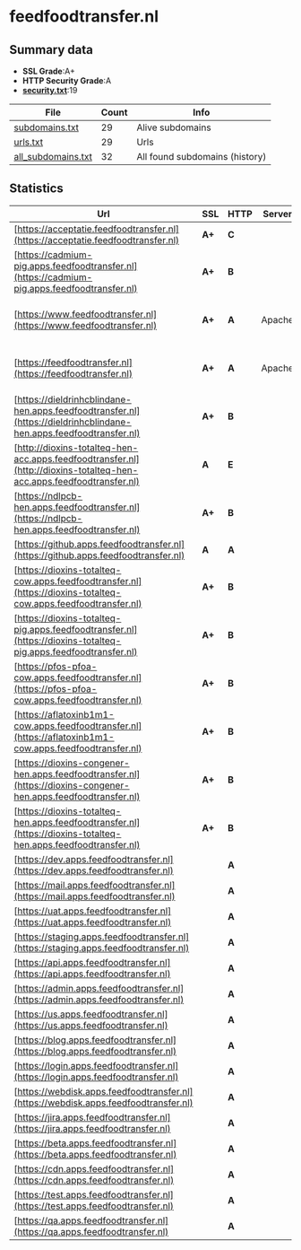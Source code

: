 

# feedfoodtransfer.nl
## Summary data


 - **SSL Grade**:A+
 - **HTTP Security Grade**:A
 - **[security.txt](https://www.digitaleoverheid.nl/nieuws/standaard-security-txt-nu-verplicht-voor-overheid/)**:19


| File       | Count | Info |
|------------|-------|------|
|[subdomains.txt](/data/feedfoodtransfer.nl/subdomains.txt)|29|Alive subdomains|
|[urls.txt](/data/feedfoodtransfer.nl/urls.txt)|29|Urls|
|[all_subdomains.txt](/data/feedfoodtransfer.nl/all_subdomains.txt)|32|All found subdomains (history)|


## Statistics


| Url | SSL | HTTP | Server | Cookie | HSTS | CORS | CTO | CSP | XFO | XXP | RP |FP| Tech |Title |
|--------|-------|-------|------|------|------|------|------|------|------|------|------|------|------|------|
|[https://acceptatie.feedfoodtransfer.nl](https://acceptatie.feedfoodtransfer.nl)| **A+**| **C**||:warning: |:white_check_mark: | | | | | :white_check_mark: | :white_check_mark: | |F5 BigIP HSTS||
|[https://cadmium-pig.apps.feedfoodtransfer.nl](https://cadmium-pig.apps.feedfoodtransfer.nl)| **A+**| **B**||:white_check_mark: |:white_check_mark: | | | | | :white_check_mark: | :white_check_mark: | |Bootstrap HSTS||
|[https://www.feedfoodtransfer.nl](https://www.feedfoodtransfer.nl)| **A+**| **A**|Apache| |:white_check_mark: | | | | :white_check_mark: | :white_check_mark: | :white_check_mark: | |Apache HTTP Server HSTS|301 Moved Perman...|
|[https://feedfoodtransfer.nl](https://feedfoodtransfer.nl)| **A+**| **A**|Apache| |:white_check_mark: | | | | :white_check_mark: | :white_check_mark: | :white_check_mark: | |Apache HTTP Server HSTS|301 Moved Perman...|
|[https://dieldrinhcblindane-hen.apps.feedfoodtransfer.nl](https://dieldrinhcblindane-hen.apps.feedfoodtransfer.nl)| **A+**| **B**||:white_check_mark: |:white_check_mark: | | | | | :white_check_mark: | :white_check_mark: | |Bootstrap HSTS||
|[http://dioxins-totalteq-hen-acc.apps.feedfoodtransfer.nl](http://dioxins-totalteq-hen-acc.apps.feedfoodtransfer.nl)| **A**| **E**|| | | | | | | | :white_check_mark: | |||
|[https://ndlpcb-hen.apps.feedfoodtransfer.nl](https://ndlpcb-hen.apps.feedfoodtransfer.nl)| **A+**| **B**||:white_check_mark: |:white_check_mark: | | | | | :white_check_mark: | :white_check_mark: | |Bootstrap HSTS||
|[https://github.apps.feedfoodtransfer.nl](https://github.apps.feedfoodtransfer.nl)| **A**| **A**|| |:white_check_mark: | | | :white_check_mark:| :white_check_mark: | :white_check_mark: | :white_check_mark: | :white_check_mark: |||
|[https://dioxins-totalteq-cow.apps.feedfoodtransfer.nl](https://dioxins-totalteq-cow.apps.feedfoodtransfer.nl)| **A+**| **B**||:white_check_mark: |:white_check_mark: | | | | | :white_check_mark: | :white_check_mark: | |Bootstrap HSTS||
|[https://dioxins-totalteq-pig.apps.feedfoodtransfer.nl](https://dioxins-totalteq-pig.apps.feedfoodtransfer.nl)| **A+**| **B**||:white_check_mark: |:white_check_mark: | | | | | :white_check_mark: | :white_check_mark: | |Bootstrap HSTS||
|[https://pfos-pfoa-cow.apps.feedfoodtransfer.nl](https://pfos-pfoa-cow.apps.feedfoodtransfer.nl)| **A+**| **B**||:white_check_mark: |:white_check_mark: | | | | | :white_check_mark: | :white_check_mark: | |Bootstrap HSTS||
|[https://aflatoxinb1m1-cow.apps.feedfoodtransfer.nl](https://aflatoxinb1m1-cow.apps.feedfoodtransfer.nl)| **A+**| **B**||:white_check_mark: |:white_check_mark: | | | | | :white_check_mark: | :white_check_mark: | |Bootstrap HSTS||
|[https://dioxins-congener-hen.apps.feedfoodtransfer.nl](https://dioxins-congener-hen.apps.feedfoodtransfer.nl)| **A+**| **B**||:white_check_mark: |:white_check_mark: | | | | | :white_check_mark: | :white_check_mark: | |Bootstrap HSTS||
|[https://dioxins-totalteq-hen.apps.feedfoodtransfer.nl](https://dioxins-totalteq-hen.apps.feedfoodtransfer.nl)| **A+**| **B**||:white_check_mark: |:white_check_mark: | | | | | :white_check_mark: | :white_check_mark: | |Bootstrap HSTS||
|[https://dev.apps.feedfoodtransfer.nl](https://dev.apps.feedfoodtransfer.nl)| | **A**|| |:white_check_mark: | | | :white_check_mark:| :white_check_mark: | :white_check_mark: | :white_check_mark: | :white_check_mark: |||
|[https://mail.apps.feedfoodtransfer.nl](https://mail.apps.feedfoodtransfer.nl)| | **A**|| |:white_check_mark: | | | :white_check_mark:| :white_check_mark: | :white_check_mark: | :white_check_mark: | :white_check_mark: |||
|[https://uat.apps.feedfoodtransfer.nl](https://uat.apps.feedfoodtransfer.nl)| | **A**|| |:white_check_mark: | | | :white_check_mark:| :white_check_mark: | :white_check_mark: | :white_check_mark: | :white_check_mark: |||
|[https://staging.apps.feedfoodtransfer.nl](https://staging.apps.feedfoodtransfer.nl)| | **A**|| |:white_check_mark: | | | :white_check_mark:| :white_check_mark: | :white_check_mark: | :white_check_mark: | :white_check_mark: |||
|[https://api.apps.feedfoodtransfer.nl](https://api.apps.feedfoodtransfer.nl)| | **A**|| |:white_check_mark: | | | :white_check_mark:| :white_check_mark: | :white_check_mark: | :white_check_mark: | :white_check_mark: |||
|[https://admin.apps.feedfoodtransfer.nl](https://admin.apps.feedfoodtransfer.nl)| | **A**|| |:white_check_mark: | | | :white_check_mark:| :white_check_mark: | :white_check_mark: | :white_check_mark: | :white_check_mark: |||
|[https://us.apps.feedfoodtransfer.nl](https://us.apps.feedfoodtransfer.nl)| | **A**|| |:white_check_mark: | | | :white_check_mark:| :white_check_mark: | :white_check_mark: | :white_check_mark: | :white_check_mark: |||
|[https://blog.apps.feedfoodtransfer.nl](https://blog.apps.feedfoodtransfer.nl)| | **A**|| |:white_check_mark: | | | :white_check_mark:| :white_check_mark: | :white_check_mark: | :white_check_mark: | :white_check_mark: |||
|[https://login.apps.feedfoodtransfer.nl](https://login.apps.feedfoodtransfer.nl)| | **A**|| |:white_check_mark: | | | :white_check_mark:| :white_check_mark: | :white_check_mark: | :white_check_mark: | :white_check_mark: |||
|[https://webdisk.apps.feedfoodtransfer.nl](https://webdisk.apps.feedfoodtransfer.nl)| | **A**|| |:white_check_mark: | | | :white_check_mark:| :white_check_mark: | :white_check_mark: | :white_check_mark: | :white_check_mark: |||
|[https://jira.apps.feedfoodtransfer.nl](https://jira.apps.feedfoodtransfer.nl)| | **A**|| |:white_check_mark: | | | :white_check_mark:| :white_check_mark: | :white_check_mark: | :white_check_mark: | :white_check_mark: |||
|[https://beta.apps.feedfoodtransfer.nl](https://beta.apps.feedfoodtransfer.nl)| | **A**|| |:white_check_mark: | | | :white_check_mark:| :white_check_mark: | :white_check_mark: | :white_check_mark: | :white_check_mark: |||
|[https://cdn.apps.feedfoodtransfer.nl](https://cdn.apps.feedfoodtransfer.nl)| | **A**|| |:white_check_mark: | | | :white_check_mark:| :white_check_mark: | :white_check_mark: | :white_check_mark: | :white_check_mark: |||
|[https://test.apps.feedfoodtransfer.nl](https://test.apps.feedfoodtransfer.nl)| | **A**|| |:white_check_mark: | | | :white_check_mark:| :white_check_mark: | :white_check_mark: | :white_check_mark: | :white_check_mark: |||
|[https://qa.apps.feedfoodtransfer.nl](https://qa.apps.feedfoodtransfer.nl)| | **A**|| |:white_check_mark: | | | :white_check_mark:| :white_check_mark: | :white_check_mark: | :white_check_mark: | :white_check_mark: |||

